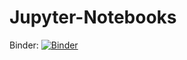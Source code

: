 # Jupyter-Notebooks

Binder:
[![Binder](https://mybinder.org/badge_logo.svg)](https://mybinder.org/v2/gh/jojo2021/Advance-Examples/HEAD)
